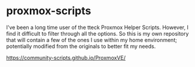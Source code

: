 # proxmox-scripts
I've been a long time user of the tteck Proxmox Helper Scripts. However, I find it difficult to filter through all the options. So this is my own repository that will contain a few of the ones I use within my home environment; potentially modified from the originals to better fit my needs.

https://community-scripts.github.io/ProxmoxVE/ 

